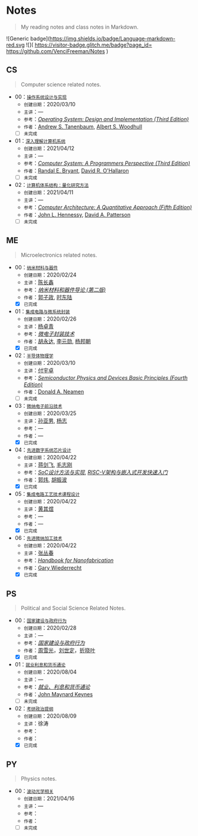 # Notes
> My reading notes and class notes in Markdown.

 ![Generic badge](https://img.shields.io/badge/Language-markdown-red.svg ![]( https://visitor-badge.glitch.me/badge?page_id= https://github.com/VenciFreeman/Notes )

## CS

> Computer science related notes.

- 00：[`操作系统设计与实现`]( https://github.com/VenciFreeman/Notes/tree/master/CS00_操作系统设计与实现 )
  - `创建日期`：2020/03/10
  - `主讲`：—
  - `参考`：[*Operating System: Design and Implementation (Third Edition)*]( http://vig.prenhall.com/catalog/academic/product/0,1144,0131429388,00.html )
  - `作者`：[Andrew S. Tanenbaum]( https://www.cs.vu.nl/~ast/ ), [Albert S. Woodhull]( http://minix1.woodhull.com/asw/ )
  - [ ] `未完成`
- 01：[`深入理解计算机系统`]( https://github.com/VenciFreeman/Notes/tree/master/CS01_深入理解计算机系统 )
  - `创建日期`：2021/04/12
  - `主讲`：—
  - `参考`：[*Computer System: A Programmers Perspective (Third Edition)*]( )
  - `作者`：[Randal E. Bryant](), [David R. O'Hallaron]()
  - [ ] `未完成`
- 02：[`计算机体系结构：量化研究方法`]( https://github.com/VenciFreeman/Notes/tree/master/CS02_计算机体系结构_量化研究方法 )
  - `创建日期`：2021/04/11
  - `主讲`：—
  - `参考`：[*Computer Architecture: A Quantitative Approach (Fifth Edition)*]()
  - `作者`：[John L. Hennessy](), [David A. Patterson]()
  - [ ] `未完成`

## ME

> Microelectronics related notes.

- 00：[`纳米材料与器件`]( https://github.com/VenciFreeman/Notes/tree/master/ME00_纳米材料与器件 )
  - `创建日期`：2020/02/24
  - `主讲`：[陈长鑫]( http://dmne.sjtu.edu.cn/dmne/faculty/teacher/chenchangxin/ )
  - `参考`：[*纳米材料和器件导论 (第二版)*]( https://book.douban.com/subject/5921449/ )
  - `作者`：[郭子政](https://baike.baidu.com/item/郭子政/1572612), [时东陆]( https://baike.baidu.com/item/时东陆 )
  - [x] `已完成`
- 01：[`集成电路与微系统封装`]( https://github.com/VenciFreeman/Notes/tree/master/ME01_集成电路与微系统封装) 
  - `创建日期`：2020/02/26
  - `主讲`：[杨卓青]( http://dmne.sjtu.edu.cn/dmne/faculty/teacher/yangzhuoqing/ )
  - `参考`：[*微电子封装技术*]( http://book.sciencereading.cn/shop/book/Booksimple/show.do?id=BD99D97BD2203467AB0D3BC89F988C2DD000 )
  - `作者`：[胡永达]( http://www.ese.uestc.edu.cn/info/5036/8569.htm ), [李元勋]( http://www.ese.uestc.edu.cn/info/5035/7613.htm ), [杨邦朝]( http://upload.xueshu.baidu.com/scholarID/CN-BZ74BGOJ )
  - [x] `已完成`
- 02：[`半导体物理学`](https://github.com/VenciFreeman/Notes/tree/master/ME02_半导体物理与器件) 
  - `创建日期`：2020/03/10
  - `主讲`：[付宇卓]( http://dmne.sjtu.edu.cn/dmne/faculty/teacher/fuyuzhuo/ )
  - `参考`：[*Semiconductor Physics and Devices Basic Principles (Fourth Edition)*]( https://easyengineering.net/semiconductor-physics-and-devices-by-donald-neamen-book/ )
  - `作者`：[Donald A. Neamen]( https://ece.unm.edu/faculty-staff/emeritus-profile/donald-neamen.html )
  - [ ] `未完成`
- 03：[`微纳电子前沿技术`]( https://github.com/VenciFreeman/Notes/tree/master/ME03_微纳电子前沿技术 )
  - `创建日期`：2020/03/25
  - `主讲`：[孙亚男]( http://dmne.sjtu.edu.cn/dmne/faculty/teacher/sunyanan/ ), [杨志]( http://dmne.sjtu.edu.cn/dmne/faculty/teacher/yangzhi/ )
  - `参考`：—
  - `作者`：—
  - [x] `已完成`
- 04：[`先进数字系统芯片设计`]( https://github.com/VenciFreeman/Notes/tree/master/ME04_先进数字系统芯片设计 )
  - `创建日期`：2020/04/22
  - `主讲`：[蒋剑飞]( http://ic.sjtu.edu.cn/ic/faculty/jiangjianfei/ ), [毛志刚]( http://ic.sjtu.edu.cn/ic/faculty/maozhigang/ ) 
  - `参考`：[*SoC设计方法与实现*]( https://book.douban.com/subject/6844208/ ), [*RISC-V架构与嵌入式开发快速入门*]( https://book.douban.com/subject/30766751/ )
  - `作者`：[郭炜](  http://school.freekaoyan.com/tj/tju/daoshi/2016/02-03/1454482232483789.shtml  ), [胡振波](  https://www.qixin.com/shareholder/e883a1e68cafe6b3a2/f4c9d5a0-fa9a-4fa5-81bb-60dcaa7e56af  )
  - [x] `已完成`
- 05：[`集成电路工艺技术课程设计`]( https://github.com/VenciFreeman/Notes/tree/master/ME05_集成电路工艺技术课程设计 )
  - `创建日期`：2020/04/22
  - `主讲`：[黄其煜]( http://ic.sjtu.edu.cn/ic/faculty/maozhigang/ ) 
  - `参考`：—
  - `作者`：—
  - [x] `已完成`
- 06：[`先进微纳加工技术`]( https://github.com/VenciFreeman/Notes/tree/master/ME06_先进微纳加工技术 )
  - `创建日期`：2020/04/22
  - `主讲`：[张丛春]( http://ic.sjtu.edu.cn/ic/faculty/maozhigang/ )
  - `参考`：[*Handbook for Nanofabrication*]( https://books.google.com/books?id=Ks6WCn6nkiwC&printsec=frontcover#v=onepage&q&f=false )
  - `作者`：[Gary Wiederrecht]( https://www.anl.gov/profile/gary-wiederrecht )
  - [x] `已完成`

## PS

> Political and Social Science Related Notes.

- 00：[`国家建设与政府行为`]( https://github.com/VenciFreeman/Notes/tree/master/PS00_国家建设与政府行为 )
  - `创建日期`：2020/02/28
  - `主讲`：—
  - `参考`：[*国家建设与政府行为*]( https://book.douban.com/subject/11525224/ )
  - `作者`：[周雪光]( https://sociology.stanford.edu/people/xueguang-zhou )，[刘世定]( http://www.shehui.pku.edu.cn/sz/content.aspx?nodeid=589 )，[折晓叶]( http://nisd.cssn.cn/shfzzlyjy/shfzzlyjy_rcdw/rcdw_yjry/yjry_yjy/201212/t20121224_1823111.shtml )
  - [x] `已完成`
- 01：[`就业利息和货币通论`](  https://github.com/VenciFreeman/Notes/tree/master/PS01_就业利息和货币通论  )
  - `创建日期`：2020/08/04
  - `主讲`：—
  - `参考`：[*就业、利息和货币通论*]( https://weread.qq.com/web/reader/d6632d705cf769d6646fc55ke4d32d5015e4da3b7fbb1fa )
  - `作者`：[John Maynard Keynes](  http://en.wikipedia.org/wiki/John_Maynard_Keynes  )
  - [ ] `未完成`
- 02：[`考研政治提纲`](  https://github.com/VenciFreeman/Notes/tree/master/PS02_考研政治提纲  )
  - `创建日期`：2020/08/09
  - `主讲`：徐涛
  - `参考`：
  - `作者`：
  - [x] `已完成`

## PY

> Physics notes.

- 00：[`波动光学相关`]( https://github.com/VenciFreeman/Notes/tree/master/PY00_波动光学相关 )
  - `创建日期`：2021/04/16
  - `主讲`：—
  - `参考`：
  - `作者`：
  - [ ] `未完成`
